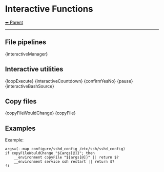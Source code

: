 # Interactive Functions

<!-- TEMPLATE header 2 -->
[⬅ Parent ](../index.md)
<hr />

## File pipelines

{interactiveManager}

## Interactive utilities

{loopExecute}
{interactiveCountdown}
{confirmYesNo}
{pause}
{interactiveBashSource}

## Copy files

{copyFileWouldChange} {copyFile}

## Examples

Example:

    args=(--map configure/sshd_config /etc/ssh/sshd_config)
    if copyFileWouldChange "${args[@]}"; then
        __environment copyFile "${args[@]}" || return $?
        __environment service ssh restart || return $?
    fi
